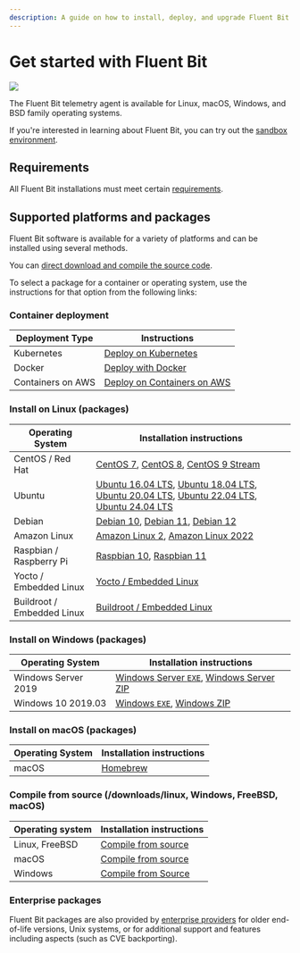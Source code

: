 ```yaml
---
description: A guide on how to install, deploy, and upgrade Fluent Bit
---
```

# Get started with Fluent Bit

<img referrerpolicy="no-referrer-when-downgrade" src="https://static.scarf.sh/a.png?x-pxid=e9732f9c-44a4-46d3-ab87-86138455c698" />

The Fluent Bit telemetry agent is available for Linux, macOS, Windows, and BSD family operating systems.

If you're interested in learning about Fluent Bit, you can try out the [sandbox environment](../about/sandbox-and-lab-resources.md).

## Requirements

All Fluent Bit installations must meet certain [requirements](./requirements.md).

## Supported platforms and packages

Fluent Bit software is available for a variety of platforms and can be installed using several methods.

You can [direct download and compile the source code](../installation/sources/README.md).

To select a package for a container or operating system, use the instructions for that option from the following links:

### Container deployment

| Deployment Type   | Instructions |
| ----------------- | -------------------------------------------------- |
| Kubernetes        | [Deploy on Kubernetes](kubernetes.md#installation) |
| Docker            | [Deploy with Docker](docker.md)                    |
| Containers on AWS | [Deploy on Containers on AWS](aws-container.md)    |

### Install on Linux (packages)

| Operating System       | Installation instructions |
| ---------------------- | ------------------------- |
| CentOS / Red Hat       | [CentOS 7](downloads/linux/redhat-centos.md#install-on-redhat-centos), [CentOS 8](downloads/linux/redhat-centos.md#install-on-redhat-centos), [CentOS 9 Stream](downloads/linux/redhat-centos.md#install-on-redhat-centos) |
| Ubuntu                 | [Ubuntu 16.04 LTS](downloads/linux/ubuntu.md), [Ubuntu 18.04 LTS](downloads/linux/ubuntu.md), [Ubuntu 20.04 LTS](downloads/linux/ubuntu.md), [Ubuntu 22.04 LTS](downloads/linux/ubuntu.md), [Ubuntu 24.04 LTS](downloads/linux/ubuntu.md) |
| Debian                 | [Debian 10](downloads/linux/debian.md), [Debian 11](downloads/linux/debian.md), [Debian 12](downloads/linux/debian.md) |
| Amazon Linux           | [Amazon Linux 2](downloads/linux/amazon-linux.md#install-on-amazon-linux-2), [Amazon Linux 2022](downloads/linux/amazon-linux.md#amazon-linux-2022) |
| Raspbian / Raspberry Pi | [Raspbian 10](downloads/linux/raspbian-raspberry-pi.md#raspbian-10-buster), [Raspbian 11](downloads/linux/raspbian-raspberry-pi.md#raspbian-11-bullseye) |
| Yocto / Embedded Linux | [Yocto / Embedded Linux](downloads/linux/yocto-embedded-linux.md#fluent-bit-and-other-architectures) |
| Buildroot / Embedded Linux | [Buildroot / Embedded Linux](downloads/linux/buildroot-embedded-linux.md) |

### Install on Windows (packages)

| Operating System    | Installation instructions |
| ------------------- | ------------------------- |
| Windows Server 2019 | [Windows Server `EXE`](windows.md#installing-from-exe-installer), [Windows Server ZIP](windows.md#installing-from-zip-archive) |
| Windows 10 2019.03  | [Windows `EXE`](windows.md#installing-from-exe-installer), [Windows ZIP](windows.md#installing-from-zip-archive)               |

### Install on macOS (packages)

| Operating System    | Installation instructions                     |
| ------------------- | --------------------------------------------- |
| macOS               | [Homebrew](macos.md#installing-from-homebrew) |

### Compile from source (/downloads/linux, Windows, FreeBSD, macOS)

| Operating system | Installation instructions                                   |
| ---------------- | ----------------------------------------------------------- |
| Linux, FreeBSD   | [Compile from source](sources/build-and-install.md)         |
| macOS            | [Compile from source](macos.md#compile-from-source) |
| Windows          | [Compile from Source](windows.md#compile-from-source)       |


### Enterprise packages

Fluent Bit packages are also provided by [enterprise providers](https://fluentbit.io/enterprise) for older end-of-life versions, Unix systems, or for additional support and features including aspects (such as CVE backporting).
